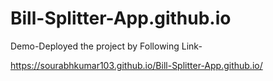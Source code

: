 # Bill-Splitter-App.github.io

Demo-Deployed the project by Following Link-

https://sourabhkumar103.github.io/Bill-Splitter-App.github.io/
